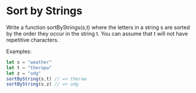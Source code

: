 # Sort by Strings

Write a function sortByStrings(s,t) where the letters in a string s are sorted by the order they occur in the string t.  You can assume that t will not have repetitive characters.  

Examples:

```js
let s = "weather"
let t = "therapw"
let z = "odg"
sortByString(s,t) // => theraw
sortByString(s,z) // => odg
```